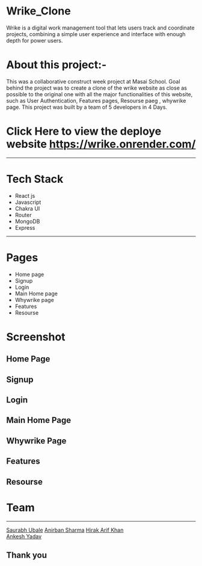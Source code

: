  # Wrike_Clone
 
 Wrike is a digital work management tool that lets users track and coordinate projects, combining a simple user experience and interface with enough depth for power users.
 
 # About this project:-
 
This was a collaborative construct week project at Masai School. Goal behind the project was to create a clone of the wrike website as close as possible to the original one with all the major functionalities of this website, such as User Authentication, Features pages, Resourse paeg , whywrike page. This project was built by a team of 5 developers in 4 Days.

# Click Here to view the deploye website https://wrike.onrender.com/
__________________________________________________________
# Tech Stack
* React js
* Javascript
* Chakra UI
* Router
* MongoDB
* Express

____________________________________________________
# Pages
* Home page
* Signup 
* Login
* Main Home page
* Whywrike page
* Features
* Resourse

# Screenshot
## Home Page
## Signup
## Login
## Main Home Page
## Whywrike Page
## Features
## Resourse

# Team
________________________________________
 <a href="https://github.com/saurabhsanjay">Saurabh Ubale</a>
 <a href="https://github.com/anirbansharma1996">Anirban Sharma</a>
 <a href="https://github.com/Hirak-Debadhikary"> Hirak </a>
 <a href="https://github.com/Aarif shazZ">Arif Khan</a>         
 <a href="https://github.com/ankesh1111"> Ankesh Yadav </a>

## Thank you
 
